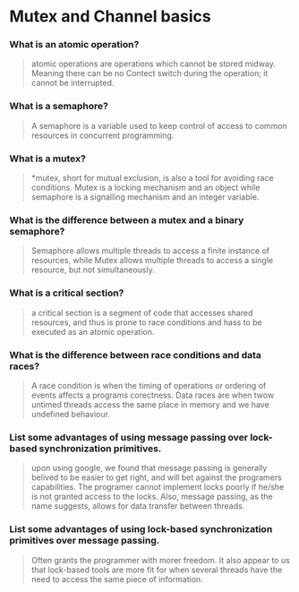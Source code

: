 # Mutex and Channel basics

### What is an atomic operation?
> atomic operations are operations which cannot be stored midway. Meaning there can be no Contect switch during the operation; it cannot be interrupted.

### What is a semaphore?
> A semaphore is a variable used to keep control of access to common resources in concurrent programming.

### What is a mutex?
> *mutex, short for mutual exclusion, is also a tool for avoiding race conditions. Mutex is a locking mechanism and an object while semaphore is a signalling mechanism and an integer variable. 

### What is the difference between a mutex and a binary semaphore?
> Semaphore allows multiple threads to access a finite instance of resources, while Mutex allows multiple threads to access a single resource, but not simultaneously.

### What is a critical section?
> a critical section is a segment of code that accesses shared resources, and thus is prone to race conditions and hass to be executed as an atomic operation.

### What is the difference between race conditions and data races?
 > A race condition is when the timing of operations or ordering of events affects a programs corectness. Data races are when twow untimed threads access the same place in memory and we have undefined behaviour. 

### List some advantages of using message passing over lock-based synchronization primitives.
> upon using google, we found that message passing is generally belived to be easier to get right, and will bet against the programers capabilities. The programer cannot implement locks poorly if he/she is not granted access to the locks. Also, message passing, as the name suggests, allows for data transfer between threads. 

### List some advantages of using lock-based synchronization primitives over message passing.
> Often grants the programmer with morer freedom. It also appear to us that lock-based tools are more fit for when several threads have the need to access the same piece of information. 
